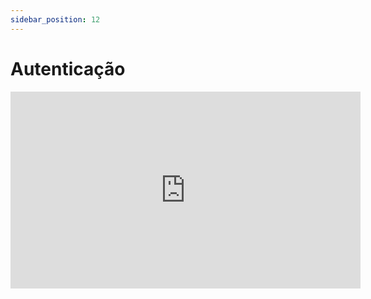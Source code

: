 ```yaml
---
sidebar_position: 12
---
```


# Autenticação

<iframe width="560" height="315" src="https://www.youtube.com/embed/MwbRPmeHGaI" title="YouTube video player" frameborder="0" allow="accelerometer; autoplay; clipboard-write; encrypted-media; gyroscope; picture-in-picture" allowfullscreen></iframe>
